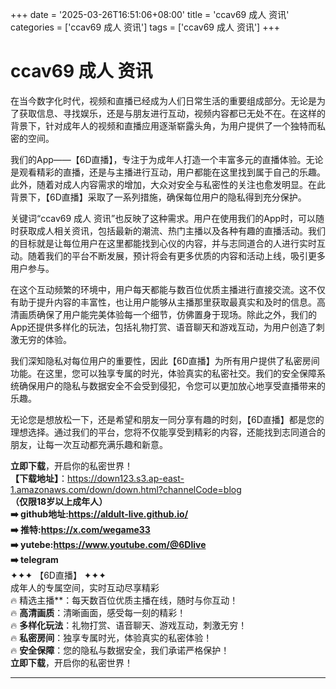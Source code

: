 +++
date = '2025-03-26T16:51:06+08:00'
title = 'ccav69 成人 资讯'
categories = ['ccav69 成人 资讯']
tags = ['ccav69 成人 资讯']
+++

# ccav69 成人 资讯

在当今数字化时代，视频和直播已经成为人们日常生活的重要组成部分。无论是为了获取信息、寻找娱乐，还是与朋友进行互动，视频内容都已无处不在。在这样的背景下，针对成年人的视频和直播应用逐渐崭露头角，为用户提供了一个独特而私密的空间。

我们的App——【6D直播】，专注于为成年人打造一个丰富多元的直播体验。无论是观看精彩的直播，还是与主播进行互动，用户都能在这里找到属于自己的乐趣。此外，随着对成人内容需求的增加，大众对安全与私密性的关注也愈发明显。在此背景下，【6D直播】采取了一系列措施，确保每位用户的隐私得到充分保护。

关键词“ccav69 成人 资讯”也反映了这种需求。用户在使用我们的App时，可以随时获取成人相关资讯，包括最新的潮流、热门主播以及各种有趣的直播活动。我们的目标就是让每位用户在这里都能找到心仪的内容，并与志同道合的人进行实时互动。随着我们的平台不断发展，预计将会有更多优质的内容和活动上线，吸引更多用户参与。

在这个互动频繁的环境中，用户每天都能与数百位优质主播进行直接交流。这不仅有助于提升内容的丰富性，也让用户能够从主播那里获取最真实和及时的信息。高清画质确保了用户能完美体验每一个细节，仿佛置身于现场。除此之外，我们的App还提供多样化的玩法，包括礼物打赏、语音聊天和游戏互动，为用户创造了刺激无穷的体验。

我们深知隐私对每位用户的重要性，因此【6D直播】为所有用户提供了私密房间功能。在这里，您可以独享专属的时光，体验真实的私密社交。我们的安全保障系统确保用户的隐私与数据安全不会受到侵犯，令您可以更加放心地享受直播带来的乐趣。

无论您是想放松一下，还是希望和朋友一同分享有趣的时刻，【6D直播】都是您的理想选择。通过我们的平台，您将不仅能享受到精彩的内容，还能找到志同道合的朋友，让每一次互动都充满乐趣和新意。

**立即下载**，开启你的私密世界！  
**【下载地址】**：https://down123.s3.ap-east-1.amazonaws.com/down/down.html?channelCode=blog  
**（仅限18岁以上成年人）  
➡️ github地址:https://aldult-live.github.io/  
➡️ 推特:https://x.com/wegame33  
➡️ yutebe:https://www.youtube.com/@6Dlive  
➡️ telegram**  
✦✦✦ 【6D直播】 ✦✦✦  
成年人的专属空间，实时互动尽享精彩  
🔥 精选主播**：每天数百位优质主播在线，随时与你互动！  
🔥 **高清画质**：清晰画面，感受每一刻的精彩！  
🔥 **多样化玩法**：礼物打赏、语音聊天、游戏互动，刺激无穷！  
🔥 **私密房间**：独享专属时光，体验真实的私密体验！  
🔥 **安全保障**：您的隐私与数据安全，我们承诺严格保护！  
**立即下载**，开启你的私密世界！  

---
